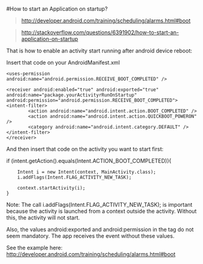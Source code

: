 #How to start an Application on startup?

>http://developer.android.com/training/scheduling/alarms.html#boot

>http://stackoverflow.com/questions/6391902/how-to-start-an-application-on-startup  

That is how to enable an activity start running after android device reboot:

Insert that code on your AndroidManifest.xml

    <uses-permission android:name="android.permission.RECEIVE_BOOT_COMPLETED" />

    <receiver android:enabled="true" android:exported="true" 
    android:name="package.yourActivityrRunOnStartup"
    android:permission="android.permission.RECEIVE_BOOT_COMPLETED">
    <intent-filter>
            <action android:name="android.intent.action.BOOT_COMPLETED" />
            <action android:name="android.intent.action.QUICKBOOT_POWERON" />
            <category android:name="android.intent.category.DEFAULT" />
    </intent-filter>
    </receiver>
    
And then insert that code on the activity you want to start first:

if (intent.getAction().equals(Intent.ACTION_BOOT_COMPLETED)){


        Intent i = new Intent(context, MainActivity.class);
        i.addFlags(Intent.FLAG_ACTIVITY_NEW_TASK);

        context.startActivity(i);
    }
Note: The call i.addFlags(Intent.FLAG_ACTIVITY_NEW_TASK); is important because the activity is launched from a context outside the activity. Without this, the activity will not start.

Also, the values android:exported and android:permission in the <receiver> tag do not seem mandatory. The app receives the event without these values. 

See the example here: 
http://developer.android.com/training/scheduling/alarms.html#boot  
    